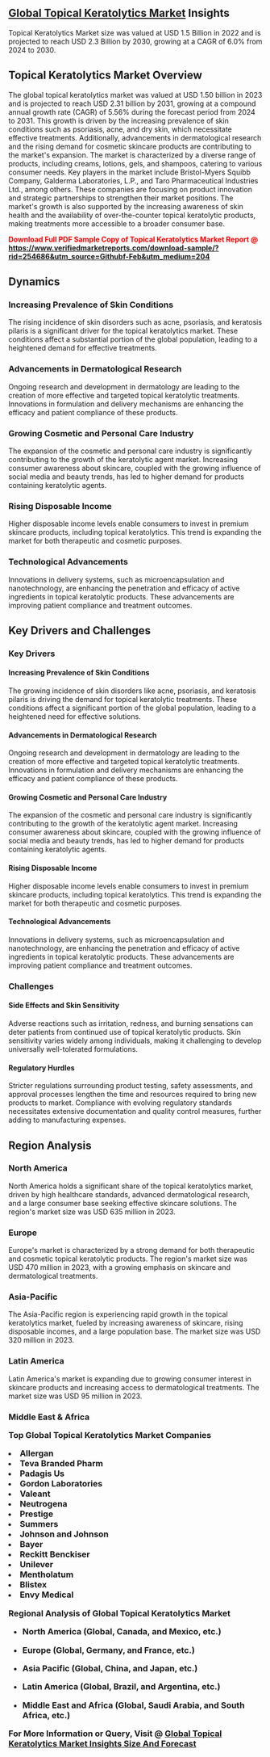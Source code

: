 <h2><a href="https://www.verifiedmarketreports.com/download-sample/?rid=254686&amp;utm_source=Githubf&amp;utm_medium=204" target="_blank">Global Topical Keratolytics Market</a> Insights</h2><p>Topical Keratolytics Market size was valued at USD 1.5 Billion in 2022 and is projected to reach USD 2.3 Billion by 2030, growing at a CAGR of 6.0% from 2024 to 2030.</p><p> <h2>Topical Keratolytics Market Overview</h2> <p>The global topical keratolytics market was valued at USD 1.50 billion in 2023 and is projected to reach USD 2.31 billion by 2031, growing at a compound annual growth rate (CAGR) of 5.56% during the forecast period from 2024 to 2031. This growth is driven by the increasing prevalence of skin conditions such as psoriasis, acne, and dry skin, which necessitate effective treatments. Additionally, advancements in dermatological research and the rising demand for cosmetic skincare products are contributing to the market's expansion. The market is characterized by a diverse range of products, including creams, lotions, gels, and shampoos, catering to various consumer needs. Key players in the market include Bristol-Myers Squibb Company, Galderma Laboratories, L.P., and Taro Pharmaceutical Industries Ltd., among others. These companies are focusing on product innovation and strategic partnerships to strengthen their market positions. The market's growth is also supported by the increasing awareness of skin health and the availability of over-the-counter topical keratolytic products, making treatments more accessible to a broader consumer base. </p> <p><strong><p><span class=""><span style="color: #ff0000;"><strong>Download Full PDF Sample Copy of Topical Keratolytics Market Report</strong> @ </span><a href="https://www.verifiedmarketreports.com/download-sample/?rid=254686&amp;utm_source=Githubf-Feb&amp;utm_medium=204" target="_blank">https://www.verifiedmarketreports.com/download-sample/?rid=254686&amp;utm_source=Githubf-Feb&amp;utm_medium=204</a></span></p></strong></p> <h2>Dynamics</h2> <h3>Increasing Prevalence of Skin Conditions</h3> <p>The rising incidence of skin disorders such as acne, psoriasis, and keratosis pilaris is a significant driver for the topical keratolytics market. These conditions affect a substantial portion of the global population, leading to a heightened demand for effective treatments. </p> <h3>Advancements in Dermatological Research</h3> <p>Ongoing research and development in dermatology are leading to the creation of more effective and targeted topical keratolytic treatments. Innovations in formulation and delivery mechanisms are enhancing the efficacy and patient compliance of these products. </p> <h3>Growing Cosmetic and Personal Care Industry</h3> <p>The expansion of the cosmetic and personal care industry is significantly contributing to the growth of the keratolytic agent market. Increasing consumer awareness about skincare, coupled with the growing influence of social media and beauty trends, has led to higher demand for products containing keratolytic agents. </p> <h3>Rising Disposable Income</h3> <p>Higher disposable income levels enable consumers to invest in premium skincare products, including topical keratolytics. This trend is expanding the market for both therapeutic and cosmetic purposes. </p> <h3>Technological Advancements</h3> <p>Innovations in delivery systems, such as microencapsulation and nanotechnology, are enhancing the penetration and efficacy of active ingredients in topical keratolytic products. These advancements are improving patient compliance and treatment outcomes. </p> <h2>Key Drivers and Challenges</h2> <h3>Key Drivers</h3> <h4>Increasing Prevalence of Skin Conditions</h4> <p>The growing incidence of skin disorders like acne, psoriasis, and keratosis pilaris is driving the demand for topical keratolytic treatments. These conditions affect a significant portion of the global population, leading to a heightened need for effective solutions. </p> <h4>Advancements in Dermatological Research</h4> <p>Ongoing research and development in dermatology are leading to the creation of more effective and targeted topical keratolytic treatments. Innovations in formulation and delivery mechanisms are enhancing the efficacy and patient compliance of these products. </p> <h4>Growing Cosmetic and Personal Care Industry</h4> <p>The expansion of the cosmetic and personal care industry is significantly contributing to the growth of the keratolytic agent market. Increasing consumer awareness about skincare, coupled with the growing influence of social media and beauty trends, has led to higher demand for products containing keratolytic agents. </p> <h4>Rising Disposable Income</h4> <p>Higher disposable income levels enable consumers to invest in premium skincare products, including topical keratolytics. This trend is expanding the market for both therapeutic and cosmetic purposes. </p> <h4>Technological Advancements</h4> <p>Innovations in delivery systems, such as microencapsulation and nanotechnology, are enhancing the penetration and efficacy of active ingredients in topical keratolytic products. These advancements are improving patient compliance and treatment outcomes. </p> <h3>Challenges</h3> <h4>Side Effects and Skin Sensitivity</h4> <p>Adverse reactions such as irritation, redness, and burning sensations can deter patients from continued use of topical keratolytic products. Skin sensitivity varies widely among individuals, making it challenging to develop universally well-tolerated formulations. </p> <h4>Regulatory Hurdles</h4> <p>Stricter regulations surrounding product testing, safety assessments, and approval processes lengthen the time and resources required to bring new products to market. Compliance with evolving regulatory standards necessitates extensive documentation and quality control measures, further adding to manufacturing expenses. </p> <h2>Region Analysis</h2> <h3>North America</h3> <p>North America holds a significant share of the topical keratolytics market, driven by high healthcare standards, advanced dermatological research, and a large consumer base seeking effective skincare solutions. The region's market size was USD 635 million in 2023. </p> <h3>Europe</h3> <p>Europe's market is characterized by a strong demand for both therapeutic and cosmetic topical keratolytic products. The region's market size was USD 470 million in 2023, with a growing emphasis on skincare and dermatological treatments. </p> <h3>Asia-Pacific</h3> <p>The Asia-Pacific region is experiencing rapid growth in the topical keratolytics market, fueled by increasing awareness of skincare, rising disposable incomes, and a large population base. The market size was USD 320 million in 2023. </p> <h3>Latin America</h3> <p>Latin America's market is expanding due to growing consumer interest in skincare products and increasing access to dermatological treatments. The market size was USD 95 million in 2023. </p> <h3>Middle East & Africa</h3</p><p><strong>Top Global Topical Keratolytics Market Companies</strong></p><div data-test-id=""><p><li>Allergan</li><li> Teva Branded Pharm</li><li> Padagis Us</li><li> Gordon Laboratories</li><li> Valeant</li><li> Neutrogena</li><li> Prestige</li><li> Summers</li><li> Johnson and Johnson</li><li> Bayer</li><li> Reckitt Benckiser</li><li> Unilever</li><li> Mentholatum</li><li> Blistex</li><li> Envy Medical</li></p><div><strong>Regional Analysis of&nbsp;Global Topical Keratolytics Market</strong></div><ul><li dir="ltr"><p dir="ltr">North America&nbsp;(Global, Canada, and Mexico, etc.)</p></li><li dir="ltr"><p dir="ltr">Europe (Global, Germany, and France, etc.)</p></li><li dir="ltr"><p dir="ltr">Asia Pacific&nbsp;(Global, China, and Japan, etc.)</p></li><li dir="ltr"><p dir="ltr">Latin America&nbsp;(Global, Brazil, and Argentina, etc.)</p></li><li dir="ltr">Middle East and Africa&nbsp;(Global, Saudi Arabia, and South Africa, etc.)</li></ul><p><strong>For More Information or Query, Visit @&nbsp;</strong><strong><a href="https://www.verifiedmarketreports.com/product/topical-keratolytics-market/?utm_source=Githubf&amp;utm_medium=204" target="_blank">Global Topical Keratolytics Market Insights Size And Forecast</a></strong></p></div>
